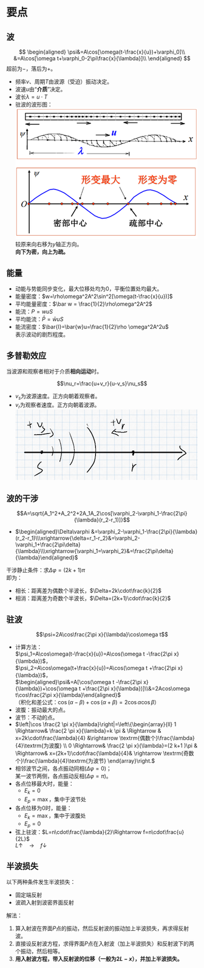 # 要点

## 波

$$
\begin{aligned}
\psi&=A\cos[\omega(t-\frac{x}{u})+\varphi_0]\\
&=A\cos[\omega t+\varphi_0-2\pi\frac{x}{\lambda}]\\
\end{aligned}
$$
超前为$-$，落后为$+$。

* 频率$\nu$、周期$T$由波源（受迫）振动决定。
* 波速$u$由“**介质**”决定。
* 波长$\lambda=u\cdot T$
* 驻波的波形图：
  ![驻波](images/%E8%A6%81%E7%82%B9--12-28_20-42-59.png)  
  较原来向右移为$y$轴正方向。  
  **向下为密，向上为疏。**

## 能量

* 动能与势能同步变化，最大位移处均为$0$，平衡位置处均最大。
* 能量密度：$w=\rho\omega^2A^2\sin^2[\omega(t-\frac{x}{u})]$
* 平均能量密度：$\bar w = \frac{1}{2}\rho\omega^2A^2$
* 能流：$P=wuS$
* 平均能流：$\bar P = \bar{w}uS$
* 能流密度：$\bar{I}=\bar{w}u=\frac{1}{2}\rho \omega^2A^2u$  
  表示波动的剧烈程度。

## 多普勒效应

当波源和观察者相对于介质**相向运动**时。

$$\nu_r=\frac{u+v_r}{u-v_s}\nu_s$$  

* $v_s$为波源速度。正方向朝着观察者。
* $v_r$为观察者速度。正方向朝着波源。
![图 1](images/%E8%A6%81%E7%82%B9--11-14_12-44-47.png)

## 波的干涉

$$A=\sqrt{A_1^2+A_2^2+2A_1A_2\cos[\varphi_2-\varphi_1-\frac{2\pi}{\lambda}(r_2-r_1)]}$$

* $\begin{aligned}\Delta\varphi  &=\varphi_2-\varphi_1-\frac{2\pi}{\lambda}(r_2-r_1)\\\xrightarrow{\delta=r_1-r_2}&=\varphi_2-\varphi_1+\frac{2\pi\delta}{\lambda}\\\xrightarrow{\varphi_1=\varphi_2}&=\frac{2\pi\delta}{\lambda}\end{aligned}$

干涉静止条件：求$\Delta\varphi=(2k+1)\pi$  
即为：

* 相长：距离差为偶数个半波长，$\Delta=2k\cdot\frac{k}{2}$
* 相消：距离差为奇数个半波长，$\Delta=(2k+1)\cdot\frac{k}{2}$

## 驻波

$$\psi=2A\cos\frac{2\pi x}{\lambda}\cos\omega t$$

* 计算方法：  
  $\psi_1=A\cos\omega(t-\frac{x}{u})=A\cos(\omega t -\frac{2\pi x}{\lambda})$，  
  $\psi_2=A\cos\omega(t+\frac{x}{u})=A\cos(\omega t +\frac{2\pi x}{\lambda})$，  
  $\begin{aligned}\psi&=A[\cos(\omega t -\frac{2\pi x}{\lambda})+\cos(\omega t +\frac{2\pi x}{\lambda})]\\&=2Acos\omega t\cos\frac{2\pi x}{\lambda}\end{aligned}$  
  （积化和差公式：$\cos (\alpha-\beta)+\cos (\alpha+\beta)=2\cos \alpha \cos \beta$）
* 波腹：振动最大的点。
* 波节：不动的点。
* $\left|\cos \frac{2 \pi x}{\lambda}\right|=\left\{\begin{array}{ll}
1 \Rightarrow&  \frac{2 \pi x}{\lambda}=k \pi & \Rightarrow & x=2k\cdot\frac{\lambda}{4} &\rightarrow \textrm{偶数个}\frac{\lambda}{4}\textrm{为波腹} \\
0 \Rightarrow&  \frac{2 \pi x}{\lambda}=(2 k+1 )\pi & \Rightarrow& x=(2k+1)\cdot\frac{\lambda}{4}& \rightarrow \textrm{奇数个}\frac{\lambda}{4}\textrm{为波节}
\end{array}\right.$
* 相邻波节之间，各点振动同相($\Delta\varphi=0$)；  
  某一波节两侧，各点振动反相($\Delta\varphi=\pi$)。
* 各点位移最大时，能量：
  * $E_k=0$
  * $E_p=\max$，集中于波节处
* 各点位移为$0$时，能量：
  * $E_k=\max$，集中于波腹处
  * $E_p=0$
* 弦上驻波：$L=n\cdot\frac{\lambda}{2}\Rightarrow f=n\cdot\frac{u}{2L}$  
  $L\uparrow\quad\rightarrow\quad f\downarrow$

## 半波损失

以下两种条件发生半波损失：

* 固定端反射
* 波疏入射到波密界面反射

解法：

1. 算入射波在界面$P$点的振动，然后反射波的振动加上半波损失，再求得反射波。
2. 直接设反射波方程，求得界面$P$点在入射波（加上半波损失）和反射波下的两个振动，然后相等。
3. **用入射波方程，带入反射波的位移（一般为$2L-x$），并加上半波损失。**
